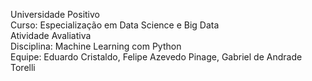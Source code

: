 Universidade Positivo  
Curso: Especialização em Data Science e Big Data  
Atividade Avaliativa  
Disciplina: Machine Learning com Python  
Equipe: Eduardo Cristaldo, Felipe Azevedo Pinage, Gabriel de Andrade Torelli  
